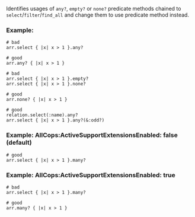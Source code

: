 Identifies usages of `any?`, `empty?` or `none?` predicate methods
chained to `select`/`filter`/`find_all` and change them to use predicate method instead.

### Example:
    # bad
    arr.select { |x| x > 1 }.any?

    # good
    arr.any? { |x| x > 1 }

    # bad
    arr.select { |x| x > 1 }.empty?
    arr.select { |x| x > 1 }.none?

    # good
    arr.none? { |x| x > 1 }

    # good
    relation.select(:name).any?
    arr.select { |x| x > 1 }.any?(&:odd?)

### Example: AllCops:ActiveSupportExtensionsEnabled: false (default)
    # good
    arr.select { |x| x > 1 }.many?

### Example: AllCops:ActiveSupportExtensionsEnabled: true
    # bad
    arr.select { |x| x > 1 }.many?

    # good
    arr.many? { |x| x > 1 }

